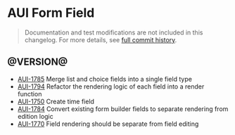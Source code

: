 # AUI Form Field

> Documentation and test modifications are not included in this changelog. For more details, see [full commit history](https://github.com/liferay/alloy-ui/commits/master/src/aui-form-field).

## @VERSION@

* [AUI-1785](https://issues.liferay.com/browse/AUI-1785) Merge list and choice fields into a single field type
* [AUI-1794](https://issues.liferay.com/browse/AUI-1794) Refactor the rendering logic of each field into a render function
* [AUI-1750](https://issues.liferay.com/browse/AUI-1750) Create time field
* [AUI-1784](https://issues.liferay.com/browse/AUI-1784) Convert existing form builder fields to separate rendering from edition logic
* [AUI-1770](https://issues.liferay.com/browse/AUI-1770) Field rendering should be separate from field editing
